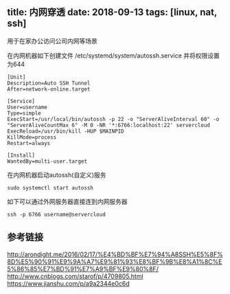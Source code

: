 title: 内网穿透
date: 2018-09-13
tags: [linux, nat, ssh]
---

用于在家办公访问公司内网等场景
<!--more-->

在内网机器如下创建文件 /etc/systemd/system/autossh.service 并将权限设置为644
```
[Unit]
Description=Auto SSH Tunnel
After=network-online.target

[Service]
User=username
Type=simple
ExecStart=/usr/local/bin/autossh -p 22 -o "ServerAliveInterval 60" -o "ServerAliveCountMax 6" -M 0 -NR '*:6766:localhost:22' servercloud
ExecReload=/usr/bin/kill -HUP $MAINPID
KillMode=process
Restart=always

[Install]
WantedBy=multi-user.target
```

在内网机器启动autossh(自定义)服务
```
sudo systemctl start autossh
```

如下可以通过外网服务器直接连到内网服务器
```
ssh -p 6766 username@servercloud
```

## 参考链接
http://arondight.me/2016/02/17/%E4%BD%BF%E7%94%A8SSH%E5%8F%8D%E5%90%91%E9%9A%A7%E9%81%93%E8%BF%9B%E8%A1%8C%E5%86%85%E7%BD%91%E7%A9%BF%E9%80%8F/
http://www.cnblogs.com/starof/p/4709805.html
https://www.jianshu.com/p/a9a2344e0c6d

